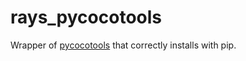 # rays_pycocotools

Wrapper of [pycocotools](https://github.com/cocodataset/cocoapi) that correctly installs with pip.